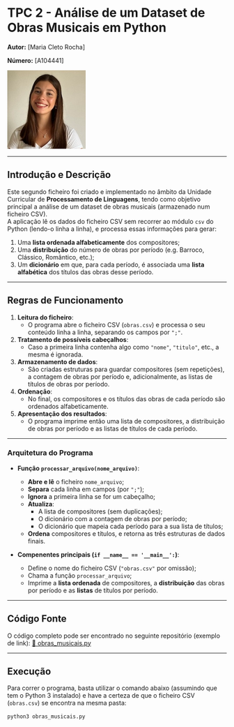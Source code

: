# TPC 2 - Análise de um Dataset de Obras Musicais em Python

**Autor:** [Maria Cleto Rocha]

**Número:** [A104441]

![Fotografia do Estudante em questão](mariafoto.jpeg)

---

## Introdução e Descrição
Este segundo ficheiro foi criado e implementado no âmbito da Unidade Curricular de **Processamento de Linguagens**, tendo como objetivo principal a análise de um dataset de obras musicais (armazenado num ficheiro CSV).  
A aplicação lê os dados do ficheiro CSV sem recorrer ao módulo `csv` do Python (lendo-o linha a linha), e processa essas informações para gerar:
1. Uma **lista ordenada alfabeticamente** dos compositores;
2. Uma **distribuição** do número de obras por período (e.g. Barroco, Clássico, Romântico, etc.);
3. Um **dicionário** em que, para cada período, é associada uma **lista alfabética** dos títulos das obras desse período.

---

## Regras de Funcionamento
1. **Leitura do ficheiro**:  
   - O programa abre o ficheiro CSV (`obras.csv`) e processa o seu conteúdo linha a linha, separando os campos por `";"`.
2. **Tratamento de possíveis cabeçalhos**:  
   - Caso a primeira linha contenha algo como `"nome"`, `"titulo"`, etc., a mesma é ignorada.
3. **Armazenamento de dados**:  
   - São criadas estruturas para guardar compositores (sem repetições), a contagem de obras por período e, adicionalmente, as listas de títulos de obras por período.
4. **Ordenação**:  
   - No final, os compositores e os títulos das obras de cada período são ordenados alfabeticamente.
5. **Apresentação dos resultados**:  
   - O programa imprime então uma lista de compositores, a distribuição de obras por período e as listas de títulos de cada período.

---

### Arquitetura do Programa
- **Função `processar_arquivo(nome_arquivo)`**:  
  - **Abre e lê** o ficheiro `nome_arquivo`;
  - **Separa** cada linha em campos (por `";"`);
  - **Ignora** a primeira linha se for um cabeçalho;
  - **Atualiza**:
    - A lista de compositores (sem duplicações);
    - O dicionário com a contagem de obras por período;
    - O dicionário que mapeia cada período para a sua lista de títulos;
  - **Ordena** compositores e títulos, e retorna as três estruturas de dados finais.

- **Compenentes principais (`if __name__ == '__main__':`)**:  
  - Define o nome do ficheiro CSV (`"obras.csv"` por omissão);
  - Chama a função `processar_arquivo`;
  - Imprime a **lista ordenada** de compositores, a **distribuição** das obras por período e as **listas** de títulos por período.

---

## Código Fonte
O código completo pode ser encontrado no seguinte repositório (exemplo de link):
[🔗 obras_musicais.py](https://github.com/seu-username/PL2025-A104441/blob/main/TPC2/obras_musicais.py)

---

## Execução
Para correr o programa, basta utilizar o comando abaixo (assumindo que tem o Python 3 instalado) e have a certeza de que o ficheiro CSV (`obras.csv`) se encontra na mesma pasta:

```sh
python3 obras_musicais.py
